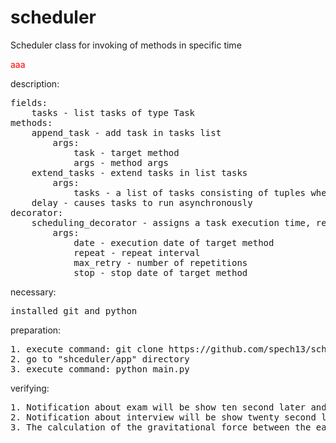 # scheduler
Scheduler class for invoking of methods in specific time

<span style="color: red">aaa</span>

description:
<pre>
fields:
    tasks - list tasks of type Task
methods:
    append_task - add task in tasks list
        args:
            task - target method
            args - method args
    extend_tasks - extend tasks in list tasks
        args:
            tasks - a list of tasks consisting of tuples where the first element of the tuple is the target method, and the second is a tuple of its arguments
    delay - causes tasks to run asynchronously
decorator:
    scheduling_decorator - assigns a task execution time, repetition interval, and execution stop time
        args:
            date - execution date of target method
            repeat - repeat interval
            max_retry - number of repetitions
            stop - stop date of target method
</pre>

necessary:
<pre>
installed git and python
</pre>

preparation:
<pre>
1. execute command: git clone https://github.com/spech13/scheduler.git
2. go to "shceduler/app" directory
3. execute command: python main.py
</pre>

verifying:
<pre>
1. Notification about exam will be show ten second later and repeat five second six time
2. Notification about interview will be show twenty second later and repeat ten second two time
3. The calculation of the gravitational force between the earth and the moon will be output after five seconds once
</pre>
